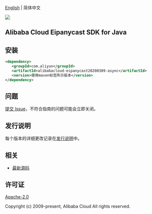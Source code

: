 [English](README.md) | 简体中文

![](https://aliyunsdk-pages.alicdn.com/icons/AlibabaCloud.svg)

## Alibaba Cloud Eipanycast SDK for Java

## 安装

```xml
<dependency>
   <groupId>com.aliyun</groupId>
   <artifactId>alibabacloud-eipanycast20200309-async</artifactId>
   <version>使用maven标签所示版本</version>
</dependency>
```

## 问题

[提交 Issue](https://github.com/aliyun/alibabacloud-java-async-sdk/issues/new)，不符合指南的问题可能会立即关闭。

## 发行说明

每个版本的详细更改记录在[发行说明](./ChangeLog.txt)中。

## 相关

- [最新源码](https://github.com/aliyun/alibabacloud-async-java-sdk/)

## 许可证

[Apache-2.0](http://www.apache.org/licenses/LICENSE-2.0)

Copyright (c) 2009-present, Alibaba Cloud All rights reserved.
